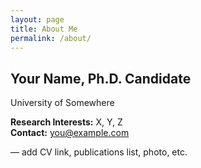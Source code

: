 ```yaml
---
layout: page
title: About Me
permalink: /about/
---
```


## Your Name, Ph.D. Candidate  
University of Somewhere

**Research Interests:** X, Y, Z  
**Contact:** you@example.com  

— add CV link, publications list, photo, etc.